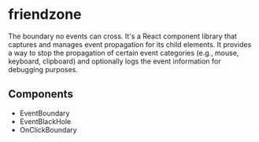 # friendzone

The boundary no events can cross. It's a React component library that captures and manages event propagation for its child elements. It provides a way to stop the propagation of certain event categories (e.g., mouse, keyboard, clipboard) and optionally logs the event information for debugging purposes.

## Components

- EventBoundary
- EventBlackHole
- OnClickBoundary
